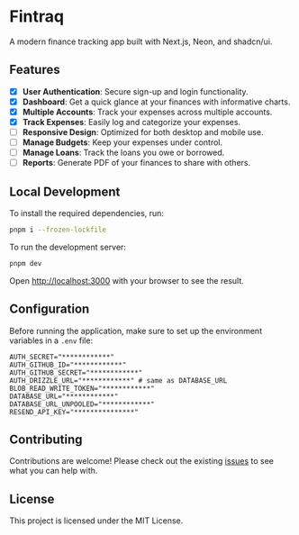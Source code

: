 # Fintraq

A modern finance tracking app built with Next.js, Neon, and shadcn/ui.

## Features

- [x] **User Authentication**: Secure sign-up and login functionality.
- [x] **Dashboard**: Get a quick glance at your finances with informative charts.
- [x] **Multiple Accounts**: Track your expenses across multiple accounts.
- [x] **Track Expenses**: Easily log and categorize your expenses.
- [ ] **Responsive Design**: Optimized for both desktop and mobile use.
- [ ] **Manage Budgets**: Keep your expenses under control.
- [ ] **Manage Loans**: Track the loans you owe or borrowed.
- [ ] **Reports**: Generate PDF of your finances to share with others.

## Local Development

To install the required dependencies, run:

```bash
pnpm i --frozen-lockfile
```

To run the development server:

```bash
pnpm dev
```

Open [http://localhost:3000](http://localhost:3000) with your browser to see the result.

## Configuration

Before running the application, make sure to set up the environment variables in a `.env` file:

```env
AUTH_SECRET="************"
AUTH_GITHUB_ID="************"
AUTH_GITHUB_SECRET="************"
AUTH_DRIZZLE_URL="************" # same as DATABASE_URL
BLOB_READ_WRITE_TOKEN="************"
DATABASE_URL="************"
DATABASE_URL_UNPOOLED="************"
RESEND_API_KEY="***************"
```

## Contributing

Contributions are welcome! Please check out the existing [issues](https://github.com/hammadmajid/fintraq/issues) to see what you can help with.

## License

This project is licensed under the MIT License.
